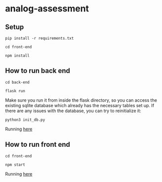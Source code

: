 # analog-assessment

## Setup

`pip install -r requirements.txt `

`cd front-end`

`npm install`

## How to run back end

`cd back-end`

`flask run`

Make sure you run it from inside the flask directory, so you can access the
existing sqlite database which already has the necessary tables set up. If
there are any issues with the database, you can try to reinitialize it:

`python3 init_db.py`

Running [here](https://localhost:5000)

## How to run front end

`cd front-end`

`npm start`

Running [here](https://localhost:3000)
